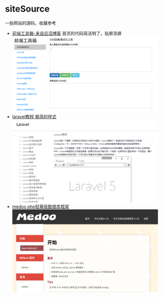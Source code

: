 # siteSource
一些网站的源码，收藏参考

- [前端工具箱-来自吕滔博客](/front-tool-box) 首页的代码简洁明了，贴屏添屏
![前端工具箱](/screenshot/front-tool-box.png)
- [laravel教程 极简的样式](/laravel/html)
![laravel教程](/screenshot/laravel-course.png)
- [medoo php轻量级数据库框架](/medoo)
![medoo文档](/screenshot/medoo.png)
